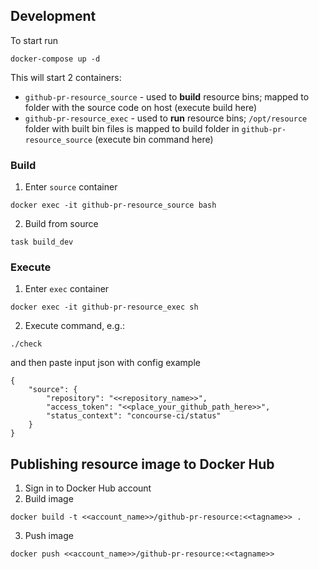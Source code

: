 ## Development

To start run 
```
docker-compose up -d
```
This will start 2 containers:
- `github-pr-resource_source` - used to **build** resource bins; mapped to folder with the source code on host (execute build here)
- `github-pr-resource_exec` - used to **run** resource bins; `/opt/resource` folder with built bin files is mapped to build folder in `github-pr-resource_source` (execute bin command here)

### Build
1. Enter `source` container
```
docker exec -it github-pr-resource_source bash
```
2. Build from source
```
task build_dev
```

### Execute
1. Enter `exec` container
```
docker exec -it github-pr-resource_exec sh
```
2. Execute command, e.g.:
```
./check
```
and then paste input json with config
example
```
{
    "source": {
        "repository": "<<repository_name>>", 
        "access_token": "<<place_your_github_path_here>>", 
        "status_context": "concourse-ci/status"  
    } 
}
```

## Publishing resource image to Docker Hub


1. Sign in to Docker Hub account
2. Build image
```
docker build -t <<account_name>>/github-pr-resource:<<tagname>> .
```
3. Push image
```
docker push <<account_name>>/github-pr-resource:<<tagname>>
```